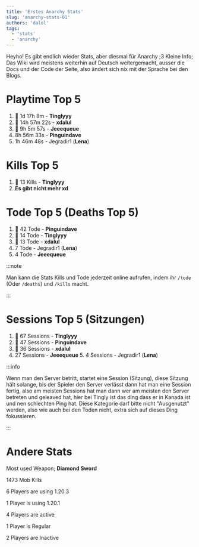 ```yaml
---
title: 'Erstes Anarchy Stats'
slug: 'anarchy-stats-01'
authors: 'dalol'
tags:
  - 'stats'
  - 'anarchy'
---
```


Heyho! Es gibt endlich wieder Stats, aber diesmal für Anarchy ;3 Kleine Info; Das Wiki wird meistens weiterhin auf Deutsch weitergemacht, ausser die Docs und der Code der Seite, also ändert sich nix mit der Sprache bei den Blogs.


# Playtime Top 5 


1. 🥇 1d 17h 8m - **Tinglyyy**
2. 🥈 14h 57m 22s - **xdalul**
3. 🥉 9h 5m 57s	- **Jeeequeue**
4. 8h 56m 33s - **Pinguindave**
5. 1h 46m 48s - Jegradir1 (**Lena**)


# Kills Top 5


1. 🥇 13 Kills - **Tinglyyy** 
2. **Es gibt nicht mehr xd**



# Tode Top 5 (Deaths Top 5)

1. 🥇 42 Tode - **Pinguindave**
2. 🥈 14 Tode - **Tinglyyy**
3. 🥉 13 Tode - **xdalul**
4. 7 Tode - Jegradir1 (**Lena**)
5. 4 Tode - **Jeeequeue**

:::note

Man kann die Stats Kills und Tode jederzeit online aufrufen, indem ihr `/tode` (Oder `/deaths`) und `/kills` macht.

:::



# Sessions Top 5 (Sitzungen)

1. 🥇 67 Sessions - **Tinglyyy**
2. 🥈 47 Sessions - **Pinguindave**
3. 🥉 36 Sessions - **xdalul**
4. 27 Sessions - **Jeeequeue**
   5. 4 Sessions - Jegradir1 (**Lena**)


:::info

Wenn man den Server betritt, startet eine Session (Sitzung), diese Sitzung hält solange, bis der Spieler den Server verlässt dann hat man eine Session fertig, also am meisten Sessions hat man dann wer am meisten den Server betreten und geleaved hat, hier bei Tingly ist das ding dass er in Kanada ist und nen schlechten Ping hat. Diese Kategorie darf bitte nicht "Ausgenutzt" werden, also wie auch bei den Toden nicht, extra sich auf dieses Ding fokussieren.

:::


# Andere Stats


Most used Weapon; **Diamond Sword**

1473 Mob Kills

6 Players are using 1.20.3

1 Player is using 1.20.1

4 Players are active 

1 Player is Regular

2 Players are Inactive